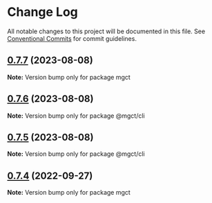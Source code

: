 # Change Log

All notable changes to this project will be documented in this file.
See [Conventional Commits](https://conventionalcommits.org) for commit guidelines.

## [0.7.7](https://github.com/FED-tools/cli-magic/compare/v0.7.6...v0.7.7) (2023-08-08)

**Note:** Version bump only for package mgct





## [0.7.6](https://github.com/FED-tools/cli-magic/compare/v0.7.5...v0.7.6) (2023-08-08)

**Note:** Version bump only for package @mgct/cli





## [0.7.5](https://github.com/FED-tools/cli-magic/compare/v0.7.4...v0.7.5) (2023-08-08)

**Note:** Version bump only for package @mgct/cli






## [0.7.4](https://github.com/FED-tools/cli-magic/compare/v0.7.3...v0.7.4) (2022-09-27)

**Note:** Version bump only for package mgct
